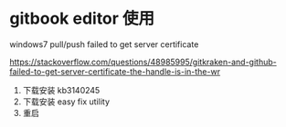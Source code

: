 
# gitbook editor 使用


windows7 pull/push failed to get server certificate

https://stackoverflow.com/questions/48985995/gitkraken-and-github-failed-to-get-server-certificate-the-handle-is-in-the-wr

1. 下载安装 kb3140245 
2. 下载安装 easy fix utility
3. 重启


